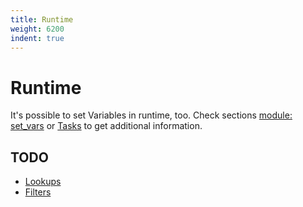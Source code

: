 ```yaml
---
title: Runtime
weight: 6200
indent: true
---
```


# Runtime

It's possible to set Variables in runtime, too. Check sections [module: set_vars](./set_vars.html)
or [Tasks](./tasks.html) to get additional information.

## TODO

- [Lookups](lookups.md)
- [Filters](filters.md)
